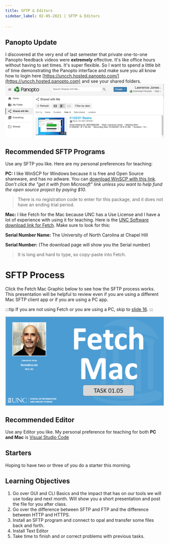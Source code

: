 ```yaml
---
title: SFTP & Editors
sidebar_label: 02-05-2021 | SFTP & Editors

---
```


## Panopto Update
I discovered at the very end of last semester that private one-to-one Panopto feedback videos were **extremely** effective. It's like office hours without having to set times. It's super flexible. So I want to spend a little bit of time demonstrating the Panopto interface and make sure you all know how to login here [https://uncch.hosted.panopto.com/](https://uncch.hosted.panopto.com) and see your shared folders.
![panopto shared folders](/img/panopto-shared-with-me.png)

## Recommended SFTP Programs

Use any SFTP you like. Here are my personal preferences for teaching:

**PC:** I like WinSCP for Windows because it is free and Open Source shareware, and has no adware. You can [download WinSCP with this link](https://winscp.net/eng/index.php). *Don't click the "get it with from Microsoft" link unless you want to help fund the open source project by paying $10.* 

> There is no registration code to enter for this package, and it does not have an ending trial period.

**Mac:** I like Fetch for the Mac because UNC has a Use License and I have a lot of experience with using it for teaching. Here is the [UNC Software download link for Fetch](https://software.sites.unc.edu/fetch-download/). Make sure to look for this:

**Serial Number Name:** The University of North Carolina at Chapel Hill

**Serial Number:** (The download page will show you the Serial number) 

> It is long and hard to type, so copy-paste into Fetch.


# SFTP Process

Click the Fetch Mac Graphic below to see how the SFTP process works. This presentation will be helpful to review even if you are using a different Mac SFTP client app or if you are using a PC app. 

:::tip
If you are not using Fetch or you are using a PC, skip to [slide 16](https://docs.google.com/presentation/d/1QGQjVMvFS3-lIgMI4BoESXnRnmit-cV2_5p-5dYlFhU/edit#slide=id.gbc088c0537_2_239).
:::

[![Here is a link to a Fetch Presentation on Google Slides](/img/fetch-google-slides-thumbnail.png)](https://docs.google.com/presentation/d/1QGQjVMvFS3-lIgMI4BoESXnRnmit-cV2_5p-5dYlFhU/edit?usp=sharing)

## Recommended Editor

Use any Editor you like. My personal preference for teaching for both **PC and Mac** is [Visual Studio Code](https://code.visualstudio.com/)

## Starters

Hoping to have two or three of you do a starter this morning.

## Learning Objectives

1. Go over GUI and CLI Basics and the impact that has on our tools we will use today and next month. Will show you a short presentation and post the file for you after class.
2. Go over the difference between SFTP and FTP and the difference between HTTP and HTTPS.
3. Install an SFTP program and connect to opal and transfer some files back and forth.
4. Install Text Editor
5. Take time to finish and or correct problems with previous tasks.
